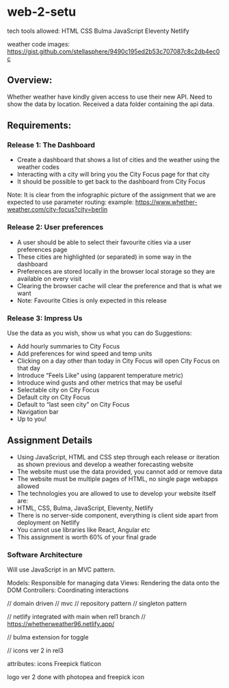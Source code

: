 # web-2-setu

tech tools allowed:
HTML
CSS
Bulma
JavaScript
Eleventy
Netlify

weather code images: https://gist.github.com/stellasphere/9490c195ed2b53c707087c8c2db4ec0c

## Overview:

Whether weather have kindly given access to use their new API.
Need to show the data by location. Received a data folder containing the api data.

## Requirements:

### Release 1: The Dashboard

* Create a dashboard that shows a list of cities and the weather using the weather codes
* Interacting with a city will bring you the City Focus page for that city
* It should be possible to get back to the dashboard from City Focus

Note: It is clear from the infographic picture of the assignment that we are expected to use parameter routing:
example: https://www.whether-weather.com/city-focus?city=berlin

### Release 2: User preferences

* A user should be able to select their favourite cities via a user preferences page
* These cities are highlighted (or separated) in some way in the dashboard
* Preferences are stored locally in the browser local storage so they are available on every visit
* Clearing the browser cache will clear the preference and that is what we want
* Note: Favourite Cities is only expected in this release

### Release 3: Impress Us

Use the data as you wish, show us what you can do
Suggestions:

* Add hourly summaries to City Focus
* Add preferences for wind speed and temp units
* Clicking on a day other than today in City Focus will open City Focus on that day
* Introduce “Feels Like” using (apparent temperature metric)
* Introduce wind gusts and other metrics that may be useful
* Selectable city on City Focus
* Default city on City Focus
* Default to “last seen city” on City Focus
* Navigation bar
* Up to you!

## Assignment Details

* Using JavaScript, HTML and CSS step through each release or iteration as shown previous and develop a weather forecasting website
* The website must use the data provided, you cannot add or remove data
* The website must be multiple pages of HTML, no single page webapps allowed
* The technologies you are allowed to use to develop your website itself are:
* HTML, CSS, Bulma, JavaScript, Eleventy, Netlify
* There is no server-side component, everything is client side apart from deployment on Netlify
* You cannot use libraries like React, Angular etc
* This assignment is worth 60% of your final grade



### Software Architecture

Will use JavaScript in an MVC pattern.

Models: Responsible for managing data
Views: Rendering the data onto the DOM
Controllers: Coordinating interactions

// domain driven
// mvc
// repository pattern
// singleton pattern

// netlify integrated with main when rel1 branch
// https://whetherweather96.netlify.app/

// bulma extension for toggle

// icons ver 2 in rel3


attributes:
icons Freepick flaticon

logo ver 2 done with photopea and freepick icon
